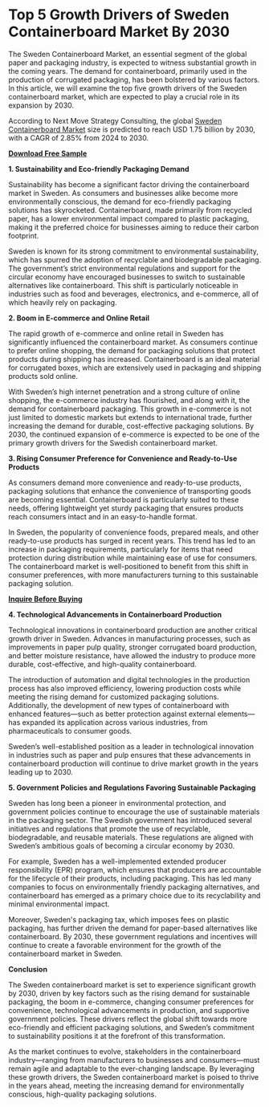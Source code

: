# Top 5 Growth Drivers of Sweden Containerboard Market By 2030

The Sweden Containerboard Market, an essential segment of the global paper and packaging industry, is expected to witness substantial growth in the coming years. The demand for containerboard, primarily used in the production of corrugated packaging, has been bolstered by various factors. In this article, we will examine the top five growth drivers of the Sweden containerboard market, which are expected to play a crucial role in its expansion by 2030.

According to Next Move Strategy Consulting, the global [Sweden Containerboard Market](https://www.nextmsc.com/report/sweden-containerboard-market) size is predicted to reach USD 1.75 billion by 2030, with a CAGR of 2.85% from 2024 to 2030.

[**Download Free Sample**](https://www.nextmsc.com/sweden-containerboard-market/request-sample)

**1. Sustainability and Eco-friendly Packaging Demand**

Sustainability has become a significant factor driving the containerboard market in Sweden. As consumers and businesses alike become more environmentally conscious, the demand for eco-friendly packaging solutions has skyrocketed. Containerboard, made primarily from recycled paper, has a lower environmental impact compared to plastic packaging, making it the preferred choice for businesses aiming to reduce their carbon footprint.

Sweden is known for its strong commitment to environmental sustainability, which has spurred the adoption of recyclable and biodegradable packaging. The government’s strict environmental regulations and support for the circular economy have encouraged businesses to switch to sustainable alternatives like containerboard. This shift is particularly noticeable in industries such as food and beverages, electronics, and e-commerce, all of which heavily rely on packaging.

**2. Boom in E-commerce and Online Retail**

The rapid growth of e-commerce and online retail in Sweden has significantly influenced the containerboard market. As consumers continue to prefer online shopping, the demand for packaging solutions that protect products during shipping has increased. Containerboard is an ideal material for corrugated boxes, which are extensively used in packaging and shipping products sold online.

With Sweden’s high internet penetration and a strong culture of online shopping, the e-commerce industry has flourished, and along with it, the demand for containerboard packaging. This growth in e-commerce is not just limited to domestic markets but extends to international trade, further increasing the demand for durable, cost-effective packaging solutions. By 2030, the continued expansion of e-commerce is expected to be one of the primary growth drivers for the Swedish containerboard market.

**3. Rising Consumer Preference for Convenience and Ready-to-Use Products**

As consumers demand more convenience and ready-to-use products, packaging solutions that enhance the convenience of transporting goods are becoming essential. Containerboard is particularly suited to these needs, offering lightweight yet sturdy packaging that ensures products reach consumers intact and in an easy-to-handle format.

In Sweden, the popularity of convenience foods, prepared meals, and other ready-to-use products has surged in recent years. This trend has led to an increase in packaging requirements, particularly for items that need protection during distribution while maintaining ease of use for consumers. The containerboard market is well-positioned to benefit from this shift in consumer preferences, with more manufacturers turning to this sustainable packaging solution.

[**Inquire Before Buying**](https://www.nextmsc.com/sweden-containerboard-market/inquire-before-buying)

**4. Technological Advancements in Containerboard Production**

Technological innovations in containerboard production are another critical growth driver in Sweden. Advances in manufacturing processes, such as improvements in paper pulp quality, stronger corrugated board production, and better moisture resistance, have allowed the industry to produce more durable, cost-effective, and high-quality containerboard.

The introduction of automation and digital technologies in the production process has also improved efficiency, lowering production costs while meeting the rising demand for customized packaging solutions. Additionally, the development of new types of containerboard with enhanced features—such as better protection against external elements—has expanded its application across various industries, from pharmaceuticals to consumer goods.

Sweden’s well-established position as a leader in technological innovation in industries such as paper and pulp ensures that these advancements in containerboard production will continue to drive market growth in the years leading up to 2030.

**5. Government Policies and Regulations Favoring Sustainable Packaging**

Sweden has long been a pioneer in environmental protection, and government policies continue to encourage the use of sustainable materials in the packaging sector. The Swedish government has introduced several initiatives and regulations that promote the use of recyclable, biodegradable, and reusable materials. These regulations are aligned with Sweden’s ambitious goals of becoming a circular economy by 2030.

For example, Sweden has a well-implemented extended producer responsibility (EPR) program, which ensures that producers are accountable for the lifecycle of their products, including packaging. This has led many companies to focus on environmentally friendly packaging alternatives, and containerboard has emerged as a primary choice due to its recyclability and minimal environmental impact.

Moreover, Sweden's packaging tax, which imposes fees on plastic packaging, has further driven the demand for paper-based alternatives like containerboard. By 2030, these government regulations and incentives will continue to create a favorable environment for the growth of the containerboard market in Sweden.

**Conclusion**

The Sweden containerboard market is set to experience significant growth by 2030, driven by key factors such as the rising demand for sustainable packaging, the boom in e-commerce, changing consumer preferences for convenience, technological advancements in production, and supportive government policies. These drivers reflect the global shift towards more eco-friendly and efficient packaging solutions, and Sweden’s commitment to sustainability positions it at the forefront of this transformation.

As the market continues to evolve, stakeholders in the containerboard industry—ranging from manufacturers to businesses and consumers—must remain agile and adaptable to the ever-changing landscape. By leveraging these growth drivers, the Sweden containerboard market is poised to thrive in the years ahead, meeting the increasing demand for environmentally conscious, high-quality packaging solutions.
